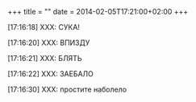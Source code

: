 +++
title = ""
date = 2014-02-05T17:21:00+02:00
+++

[17:16:18] XXX: СУКА!


[17:16:20] XXX: ВПИЗДУ


[17:16:21] XXX: БЛЯТЬ


[17:16:22] XXX: ЗАЕБАЛО


[17:16:30] XXX: простите наболело


